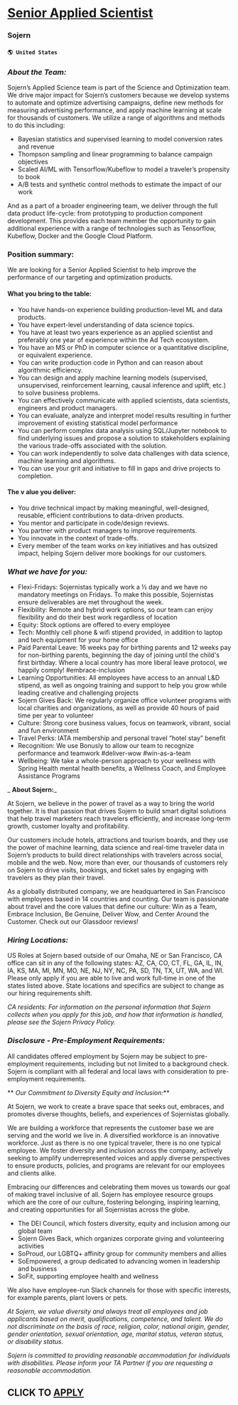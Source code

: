 # [Senior Applied Scientist](https://www.remotewlb.com/apply/senior-applied-scientist-78417)  
### Sojern  
#### `🌎 United States`  

### _About the Team:_

Sojern’s Applied Science team is part of the Science and Optimization team. We drive major impact for Sojern’s customers because we develop systems to automate and optimize advertising campaigns, define new methods for measuring advertising performance, and apply machine learning at scale for thousands of customers. We utilize a range of algorithms and methods to do this including:

  * Bayesian statistics and supervised learning to model conversion rates and revenue
  * Thompson sampling and linear programming to balance campaign objectives
  * Scaled AI/ML with Tensorflow/Kubeflow to model a traveler’s propensity to book
  * A/B tests and synthetic control methods to estimate the impact of our work 

And as a part of a broader engineering team, we deliver through the full data product life-cycle: from prototyping to production component development. This provides each team member the opportunity to gain additional experience with a range of technologies such as Tensorflow, Kubeflow, Docker and the Google Cloud Platform.

### Position summary:

We are looking for a Senior Applied Scientist to help improve the performance of our targeting and optimization products.

####  **What you bring to the table:**

  * You have hands-on experience building production-level ML and data products.
  * You have expert-level understanding of data science topics.
  * You have at least two years experience as an applied scientist and preferably one year of experience within the Ad Tech ecosystem.
  * You have an MS or PhD in computer science or a quantitative discipline, or equivalent experience.
  * You can write production code in Python and can reason about algorithmic efficiency.
  * You can design and apply machine learning models (supervised, unsupervised, reinforcement learning, causal inference and uplift, etc.) to solve business problems.
  * You can effectively communicate with applied scientists, data scientists, engineers and product managers.
  * You can evaluate, analyze and interpret model results resulting in further improvement of existing statistical model performance
  * You can perform complex data analysis using SQL/Jupyter notebook to find underlying issues and propose a solution to stakeholders explaining the various trade-offs associated with the solution.
  * You can work independently to solve data challenges with data science, machine learning and algorithms.
  * You can use your grit and initiative to fill in gaps and drive projects to completion. 

#### The v **alue** you deliver:

  * You drive technical impact by making meaningful, well-designed, reusable, efficient contributions to data-driven products.
  * You mentor and participate in code/design reviews.
  * You partner with product managers to improve requirements.
  * You innovate in the context of trade-offs.
  * Every member of the team works on key initiatives and has outsized impact, helping Sojern deliver more bookings for our customers.

###  _What we have for you:_

  * Flexi-Fridays: Sojernistas typically work a ½ day and we have no mandatory meetings on Fridays. To make this possible, Sojernistas ensure deliverables are met throughout the week.
  * Flexibility: Remote and hybrid work options, so our team can enjoy flexibility and do their best work regardless of location
  * Equity: Stock options are offered to every employee
  * Tech: Monthly cell phone & wifi stipend provided, in addition to laptop and tech equipment for your home office
  * Paid Parental Leave: 16 weeks pay for birthing parents and 12 weeks pay for non-birthing parents, beginning the day of joining until the child's first birthday. Where a local country has more liberal leave protocol, we happily comply! #embrace-inclusion
  * Learning Opportunities: All employees have access to an annual L&D stipend, as well as ongoing training and support to help you grow while leading creative and challenging projects
  * Sojern Gives Back: We regularly organize office volunteer programs with local charities and organizations, as well as provide 40 hours of paid time per year to volunteer
  * Culture: Strong core business values, focus on teamwork, vibrant, social and fun environment
  * Travel Perks: IATA membership and personal travel “hotel stay” benefit
  * Recognition: We use Bonusly to allow our team to recognize performance and teamwork #deliver-wow #win-as-a-team
  * Wellbeing: We take a whole-person approach to your wellness with Spring Health mental health benefits, a Wellness Coach, and Employee Assistance Programs

 _ **About Sojern:**_

At Sojern, we believe in the power of travel as a way to bring the world together. It is that passion that drives Sojern to build smart digital solutions that help travel marketers reach travelers efficiently, and increase long-term growth, customer loyalty and profitability.

Our customers include hotels, attractions and tourism boards, and they use the power of machine learning, data science and real-time traveler data in Sojern’s products to build direct relationships with travelers across social, mobile and the web. Now, more than ever, our thousands of customers rely on Sojern to drive visits, bookings, and ticket sales by engaging with travelers as they plan their travel.

As a globally distributed company, we are headquartered in San Francisco with employees based in 14 countries and counting. Our team is passionate about travel and the core values that define our culture: Win as a Team, Embrace Inclusion, Be Genuine, Deliver Wow, and Center Around the Customer. Check out our Glassdoor reviews!

###  _Hiring Locations:_

US Roles at Sojern based outside of our Omaha, NE or San Francisco, CA office can sit in any of the following states: AZ, CA, CO, CT, FL, GA, IL, IN, IA, KS, MA, MI, MN, MO, NE, NJ, NY, NC, PA, SD, TN, TX, UT, WA, and WI. Please only apply if you are able to live and work full-time in one of the states listed above. State locations and specifics are subject to change as our hiring requirements shift.

 _CA residents: For information on the personal information that Sojern collects when you apply for this job, and how that information is handled, please see the Sojern Privacy Policy._

###  _Disclosure - Pre-Employment Requirements:_

All candidates offered employment by Sojern may be subject to pre-employment requirements, including but not limited to a background check. Sojern is compliant with all federal and local laws with consideration to pre-employment requirements.

 ** _Our Commitment to Diversity Equity and Inclusion:_**

At Sojern, we work to create a brave space that seeks out, embraces, and promotes diverse thoughts, beliefs, and experiences of Sojernistas globally.

We are building a workforce that represents the customer base we are serving and the world we live in. A diversified workforce is an innovative workforce. Just as there is no one typical traveler, there is no one typical employee. We foster diversity and inclusion across the company, actively seeking to amplify underrepresented voices and apply diverse perspectives to ensure products, policies, and programs are relevant for our employees and clients alike.

Embracing our differences and celebrating them moves us towards our goal of making travel inclusive of all. Sojern has employee resource groups which are the core of our culture, fostering belonging, inspiring learning, and creating opportunities for all Sojernistas across the globe.

  * The DEI Council, which fosters diversity, equity and inclusion among our global team
  * Sojern Gives Back, which organizes corporate giving and volunteering activities
  * SoProud, our LGBTQ+ affinity group for community members and allies
  * SoEmpowered, a group dedicated to advancing women in leadership and business
  * SoFit, supporting employee health and wellness

We also have employee-run Slack channels for those with specific interests, for example parents, plant lovers or pets.

 _At Sojern, we value diversity and always treat all employees and job applicants based on merit, qualifications, competence, and talent. We do not discriminate on the basis of race, religion, color, national origin, gender, gender orientation, sexual orientation, age, marital status, veteran status, or disability status._

 _Sojern is committed to providing reasonable accommodation for individuals with disabilities. Please inform your TA Partner if you are requesting a reasonable accommodation._

  
## CLICK TO [APPLY](https://www.remotewlb.com/apply/senior-applied-scientist-78417)

